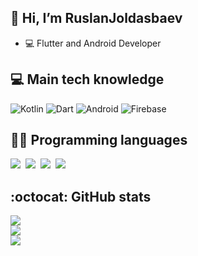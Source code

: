 ## 👋 Hi, I’m RuslanJoldasbaev
- 💻 Flutter and Android Developer

<!---
RuslanJoldasbaev/RuslanJoldasbaev is a ✨ special ✨ repository because its `README.md` (this file) appears on your GitHub profile.
You can click the Preview link to take a look at your changes.
--->

## 💻  Main tech knowledge
![Kotlin](https://img.shields.io/badge/Kotlin-8382E3?&style=flat-square&logo=kotlin&logoColor=white)
![Dart](https://img.shields.io/badge/Dart-0095D5?&style=flat-square&logo=dart&logoColor=white)
![Android](https://img.shields.io/badge/Android-3DDC84?style=flat-square&logo=android&logoColor=white)
![Firebase](https://img.shields.io/badge/Firebase-FFCA28.svg?&style=flat-square&logo=firebase&logoColor=white)

## 👨‍💻  Programming languages

<img  src="https://img.shields.io/badge/Kotlin-8382E3?style=for-the-badge&logo=kotlin&logoColor=white">&nbsp;
<img  src="https://img.shields.io/badge/Dart-0095D5?style=for-the-badge&logo=dart&logoColor=white">&nbsp;
<img  src="https://img.shields.io/badge/Python-E56F08?style=for-the-badge&logo=python&logoColor=white">&nbsp;
<img  src="https://img.shields.io/badge/C++-b33939?style=for-the-badge&logo=sql&logoColor=white">&nbsp;


## :octocat: GitHub stats

<img src="https://github-readme-stats.vercel.app/api?username=RuslanJoldasbaev&count_private=true&show_icons=true&theme=tokyonight" /><br/>
<img src="https://github-readme-streak-stats.herokuapp.com/?user=RuslanJoldasbaev&theme=tokyonight" /><br/>
<img src="https://github-readme-stats.vercel.app/api/top-langs/?username=RuslanJoldasbaev&layout=compact&theme=tokyonight&langs_count=10" />
